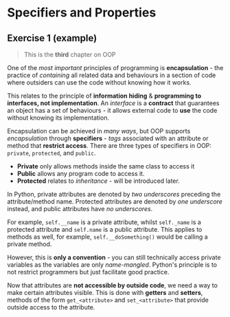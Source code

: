 # Specifiers and Properties

## Exercise 1 (example)

> This is the **third** chapter on OOP

One of the *most important* principles of programming is **encapsulation** - the practice of *containing* all related data and behaviours in a section of code where outsiders can use the code without knowing how it works.

This relates to the principle of **information hiding** & **programming to interfaces, not implementation**. An *interface* is a **contract** that guarantees an object has a set of behaviours - it allows external code to **use** the code without knowing its implementation.

Encapsulation can be achieved in *many ways*, but OOP supports *encapsulation* through **specifiers** - *tags* associated with an attribute or method that **restrict access**. There are three types of specifiers in OOP: `private`, `protected`, and `public`.

- **Private** only allows methods inside the same class to access it
- **Public** allows any program code to access it.
- **Protected** relates to *inheritance* - will be introduced later.

In Python, private attributes are denoted by *two underscores* preceding the attribute/method name. Protected attributes are denoted by *one underscore* instead, and public attributes have *no underscores*.

For example, `self.__name` is a private attribute, whilst `self._name` is a protected attribute and `self.name` is a public attribute. This applies to methods as well, for example, `self.__doSomething()` would be calling a private method.

However, this is **only a convention** - you can still technically access private variables as the variables are only *name-mangled*. Python's principle is to not restrict programmers but just facilitate good practice.

Now that attributes are **not accessible by outside code**, we need a way to make certain attributes visible. This is done with **getters** and **setters**, methods of the form `get_<attribute>` and `set_<attribute>` that provide outside access to the attribute.
